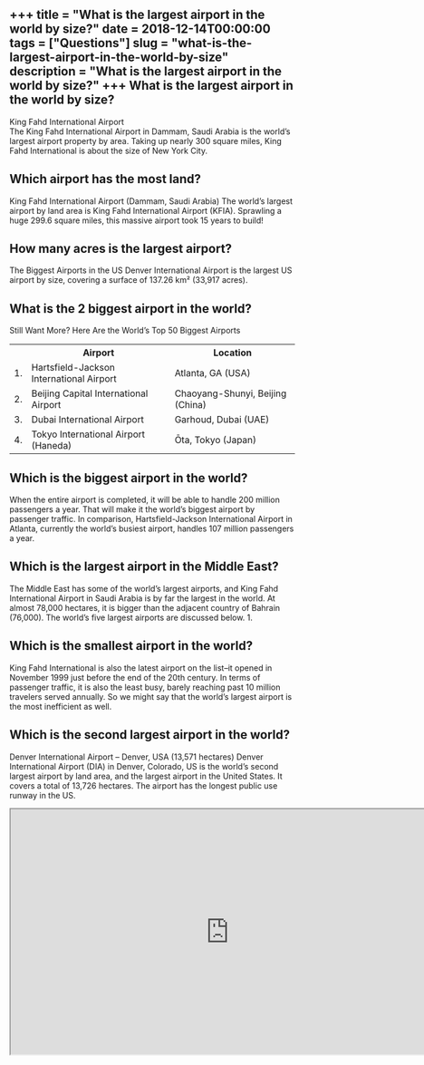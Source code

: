 +++
title = "What is the largest airport in the world by size?"
date = 2018-12-14T00:00:00
tags = ["Questions"]
slug = "what-is-the-largest-airport-in-the-world-by-size"
description = "What is the largest airport in the world by size?"
+++
What is the largest airport in the world by size?
-------------------------------------------------

King Fahd International Airport  
The King Fahd International Airport in Dammam, Saudi Arabia is the world’s largest airport property by area. Taking up nearly 300 square miles, King Fahd International is about the size of New York City.

Which airport has the most land?
--------------------------------

King Fahd International Airport (Dammam, Saudi Arabia) The world’s largest airport by land area is King Fahd International Airport (KFIA). Sprawling a huge 299.6 square miles, this massive airport took 15 years to build!

How many acres is the largest airport?
--------------------------------------

The Biggest Airports in the US Denver International Airport is the largest US airport by size, covering a surface of 137.26 km² (33,917 acres).

What is the 2 biggest airport in the world?
-------------------------------------------

Still Want More? Here Are the World’s Top 50 Biggest Airports

<table><tr><th></th><th>Airport</th><th>Location</th></tr><tr><td>1.</td><td>Hartsfield-Jackson International Airport</td><td>Atlanta, GA (USA)</td></tr><tr><td>2.</td><td>Beijing Capital International Airport</td><td>Chaoyang-Shunyi, Beijing (China)</td></tr><tr><td>3.</td><td>Dubai International Airport</td><td>Garhoud, Dubai (UAE)</td></tr><tr><td>4.</td><td>Tokyo International Airport (Haneda)</td><td>Ōta, Tokyo (Japan)</td></tr></table>

Which is the biggest airport in the world?
------------------------------------------

When the entire airport is completed, it will be able to handle 200 million passengers a year. That will make it the world’s biggest airport by passenger traffic. In comparison, Hartsfield-Jackson International Airport in Atlanta, currently the world’s busiest airport, handles 107 million passengers a year.

Which is the largest airport in the Middle East?
------------------------------------------------

The Middle East has some of the world’s largest airports, and King Fahd International Airport in Saudi Arabia is by far the largest in the world. At almost 78,000 hectares, it is bigger than the adjacent country of Bahrain (76,000). The world’s five largest airports are discussed below. 1.

Which is the smallest airport in the world?
-------------------------------------------

King Fahd International is also the latest airport on the list–it opened in November 1999 just before the end of the 20th century. In terms of passenger traffic, it is also the least busy, barely reaching past 10 million travelers served annually. So we might say that the world’s largest airport is the most inefficient as well.

Which is the second largest airport in the world?
-------------------------------------------------

Denver International Airport – Denver, USA (13,571 hectares) Denver International Airport (DIA) in Denver, Colorado, US is the world’s second largest airport by land area, and the largest airport in the United States. It covers a total of 13,726 hectares. The airport has the longest public use runway in the US.

<iframe allow="accelerometer; autoplay; clipboard-write; encrypted-media; gyroscope; picture-in-picture" allowfullscreen="" class="__youtube_prefs__  epyt-is-override  no-lazyload" data-no-lazy="1" data-origheight="433" data-origwidth="770" data-skipgform_ajax_framebjll="" height="433" id="_ytid_23691" loading="lazy" src="https://www.youtube.com/embed/ILP8oAkr0fM?enablejsapi=1&autoplay=0&cc_load_policy=0&cc_lang_pref=&iv_load_policy=1&loop=0&modestbranding=0&rel=1&fs=1&playsinline=0&autohide=2&theme=dark&color=red&controls=1&" title="YouTube player" width="770"></iframe>